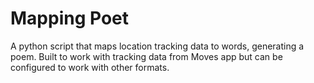 # Mapping Poet
A python script that maps location tracking data to words, generating a poem.
Built to work with tracking data from Moves app but can be configured to work with other formats.
